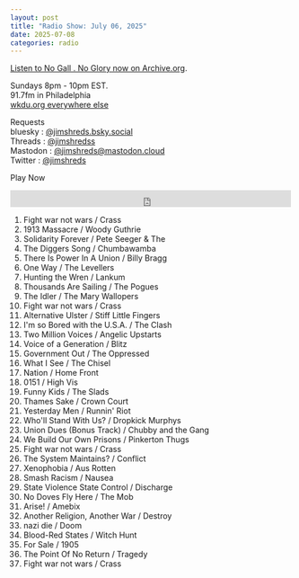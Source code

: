```yaml
---
layout: post
title: "Radio Show: July 06, 2025"
date: 2025-07-08
categories: radio
---
```


[Listen to No Gall . No Glory now on Archive.org](https://archive.org/details/2025-07-06-nogallnoglory).

Sundays 8pm - 10pm EST.<br>
91.7fm in Philadelphia<br>
[wkdu.org everywhere else](https://www.wkdu.org)

Requests<br>
bluesky : [@jimshreds.bsky.social](https://bsky.app/profile/jimshreds.bsky.social)<br>
Threads : [@jimshredss](https://www.threads.net/@jimshredss)<br>
Mastodon : [@jimshreds@mastodon.cloud](https://mastodon.cloud/@jimshreds)<br>
Twitter : [@jimshreds](https://twitter.com/jimshreds)<br>



Play Now<br>

<iframe src="https://archive.org/embed/2025-07-06-nogallnoglory" width="500" height="30" frameborder="0" webkitallowfullscreen="true" mozallowfullscreen="true" allowfullscreen></iframe>

1. Fight war not wars / Crass
2. 1913 Massacre / Woody Guthrie
3. Solidarity Forever / Pete Seeger & The
4. The Diggers Song / Chumbawamba
5. There Is Power In A Union / Billy Bragg
6. One Way / The Levellers
7. Hunting the Wren / Lankum
8. Thousands Are Sailing / The Pogues
9. The Idler / The Mary Wallopers
10. Fight war not wars / Crass
11. Alternative Ulster / Stiff Little Fingers
12. I'm so Bored with the U.S.A. / The Clash
13. Two Million Voices / Angelic Upstarts
14. Voice of a Generation / Blitz
15. Government Out / The Oppressed
16. What I See / The Chisel
17. Nation / Home Front
18. 0151 / High Vis
19. Funny Kids / The Slads
20. Thames Sake / Crown Court
21. Yesterday Men / Runnin' Riot
22. Who'll Stand With Us? / Dropkick Murphys
23. Union Dues (Bonus Track) / Chubby and the Gang
24. We Build Our Own Prisons / Pinkerton Thugs
25. Fight war not wars / Crass
26. The System Maintains? / Conflict
27. Xenophobia / Aus Rotten
28. Smash Racism / Nausea
29. State Violence State Control / Discharge
30. No Doves Fly Here / The Mob
31. Arise! / Amebix
32. Another Religion, Another War / Destroy
33. nazi die / Doom
34. Blood-Red States / Witch Hunt
35. For Sale / 1905
36. The Point Of No Return / Tragedy
37. Fight war not wars / Crass